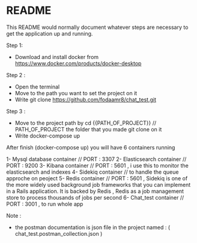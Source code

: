 # README

This README would normally document whatever steps are necessary to get the
application up and running.

Step 1:

* Download and install docker from https://www.docker.com/products/docker-desktop


Step 2 :

* Open the terminal
* Move to the path you want to set the project on it
* Write     git clone https://github.com/fodaamr8/chat_test.git


Step 3 :
* Move to the project path by cd {{PATH_OF_PROJECT}}        // PATH_OF_PROJECT  the folder that you made git clone on it
* Write docker-compose up

After finish (docker-compose up) you will have 6 containers running

1- Mysql database container   // PORT : 3307
2- Elasticsearch container   // PORT : 9200
3- Kibana container   //  PORT : 5601 , i use this to monitor the elasticsearch and indexes
4- Sidekiq container     //  to handle the queue approche on peoject
5- Redis container   //  PORT : 5601 , Sidekiq is one of the more widely used background job frameworks that you can implement in a Rails application. It is backed by Redis , Redis as a job management store to process thousands of jobs per second
6- Chat_test container    // PORT : 3001 , to run whole app


Note : 
- the postman documentation is json file in the project  named : ( chat_test.postman_collection.json )

